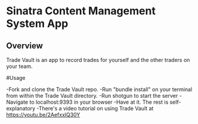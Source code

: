# Sinatra Content Management System App

## Overview

Trade Vault is an app to record trades for yourself and the other traders on your team.

#Usage

-Fork and clone the Trade Vault repo.
-Run "bundle install" on your terminal from within the Trade Vault directory.
-Run shotgun to start the server
-Navigate to localhost:9393 in your browser
-Have at it. The rest is self-explanatory
-There's a video tutorial on using Trade Vault at https://youtu.be/2AefxxlQ30Y
